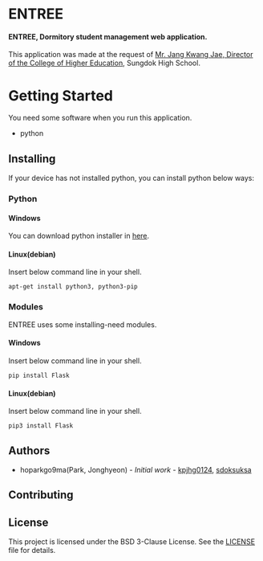 ENTREE
===========
#### ENTREE, Dormitory student management web application.

This application was made at the request of [Mr. Jang Kwang Jae, Director of the College of Higher Education](https://www.facebook.com/kwangjae.jang), Sungdok High School.

# Getting Started
You need some software when you run this application.
* python

## Installing
If your device has not installed python, you can install python below ways:

### Python
#### Windows
You can download python installer in [here](https://www.python.org/downloads/).

#### Linux(debian)
Insert below command line in your shell.
```
apt-get install python3, python3-pip
```

### Modules
ENTREE uses some installing-need modules.
#### Windows
Insert below command line in your shell.
```
pip install Flask
```
#### Linux(debian)
Insert below command line in your shell.
```
pip3 install Flask
```

## Authors
* hoparkgo9ma(Park, Jonghyeon) - *Initial work* - [kpjhg0124](https://github.com/kpjhg0124), [sdoksuksa](https://github.com/sdoksuksa)

## Contributing

## License
This project is licensed under the BSD 3-Clause License. See the [LICENSE](./LICENSE) file for details.
